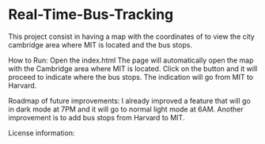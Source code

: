 # Real-Time-Bus-Tracking
This project consist in having a map with the coordinates of to view the city cambridge area where MIT is located and the bus stops.

How to Run:
  Open the index.html
  The page will automatically open the map with the Cambridge area where MIT is located.
  Click on the button and it will proceed to indicate where the bus stops.
  The indication will go from MIT to Harvard.
  
Roadmap of future improvements: 
  I already improved a feature that will go in dark mode at 7PM and it will go to normal light mode at 6AM.
  Another improvement is to add bus stops from Harvard to MIT.

License information: 
  
  
